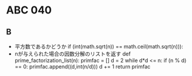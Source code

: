 # ABC 040
## B
- 平方数であるかどうか
if (int(math.sqrt(n)) == math.ceil(math.sqrt(n))):
- nが与えられた場合の因数分解のリストを返す 
def prime_factorization_list(n):
    primfac = []
    d = 2
    while d*d <= n:
        if (n % d) == 0:
            primfac.append((d,int(n/d)))
        d += 1
    return primfac

